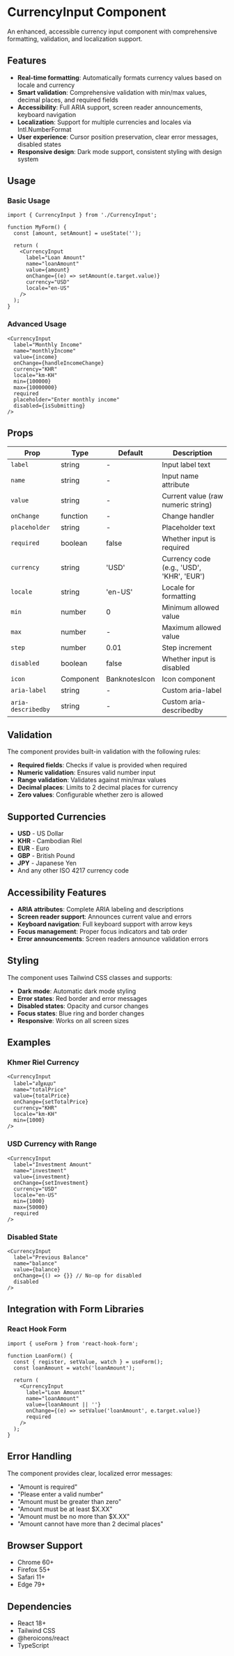 # CurrencyInput Component

An enhanced, accessible currency input component with comprehensive formatting, validation, and localization support.

## Features

- **Real-time formatting**: Automatically formats currency values based on locale and currency
- **Smart validation**: Comprehensive validation with min/max values, decimal places, and required fields
- **Accessibility**: Full ARIA support, screen reader announcements, keyboard navigation
- **Localization**: Support for multiple currencies and locales via Intl.NumberFormat
- **User experience**: Cursor position preservation, clear error messages, disabled states
- **Responsive design**: Dark mode support, consistent styling with design system

## Usage

### Basic Usage

```tsx
import { CurrencyInput } from './CurrencyInput';

function MyForm() {
  const [amount, setAmount] = useState('');

  return (
    <CurrencyInput
      label="Loan Amount"
      name="loanAmount"
      value={amount}
      onChange={(e) => setAmount(e.target.value)}
      currency="USD"
      locale="en-US"
    />
  );
}
```

### Advanced Usage

```tsx
<CurrencyInput
  label="Monthly Income"
  name="monthlyIncome"
  value={income}
  onChange={handleIncomeChange}
  currency="KHR"
  locale="km-KH"
  min={100000}
  max={10000000}
  required
  placeholder="Enter monthly income"
  disabled={isSubmitting}
/>
```

## Props

| Prop | Type | Default | Description |
|------|------|---------|-------------|
| `label` | string | - | Input label text |
| `name` | string | - | Input name attribute |
| `value` | string | - | Current value (raw numeric string) |
| `onChange` | function | - | Change handler |
| `placeholder` | string | - | Placeholder text |
| `required` | boolean | false | Whether input is required |
| `currency` | string | 'USD' | Currency code (e.g., 'USD', 'KHR', 'EUR') |
| `locale` | string | 'en-US' | Locale for formatting |
| `min` | number | 0 | Minimum allowed value |
| `max` | number | - | Maximum allowed value |
| `step` | number | 0.01 | Step increment |
| `disabled` | boolean | false | Whether input is disabled |
| `icon` | Component | BanknotesIcon | Icon component |
| `aria-label` | string | - | Custom aria-label |
| `aria-describedby` | string | - | Custom aria-describedby |

## Validation

The component provides built-in validation with the following rules:

- **Required fields**: Checks if value is provided when required
- **Numeric validation**: Ensures valid number input
- **Range validation**: Validates against min/max values
- **Decimal places**: Limits to 2 decimal places for currency
- **Zero values**: Configurable whether zero is allowed

## Supported Currencies

- **USD** - US Dollar
- **KHR** - Cambodian Riel
- **EUR** - Euro
- **GBP** - British Pound
- **JPY** - Japanese Yen
- And any other ISO 4217 currency code

## Accessibility Features

- **ARIA attributes**: Complete ARIA labeling and descriptions
- **Screen reader support**: Announces current value and errors
- **Keyboard navigation**: Full keyboard support with arrow keys
- **Focus management**: Proper focus indicators and tab order
- **Error announcements**: Screen readers announce validation errors

## Styling

The component uses Tailwind CSS classes and supports:

- **Dark mode**: Automatic dark mode styling
- **Error states**: Red border and error messages
- **Disabled states**: Opacity and cursor changes
- **Focus states**: Blue ring and border changes
- **Responsive**: Works on all screen sizes

## Examples

### Khmer Riel Currency

```tsx
<CurrencyInput
  label="តម្លៃសរុប"
  name="totalPrice"
  value={totalPrice}
  onChange={setTotalPrice}
  currency="KHR"
  locale="km-KH"
  min={1000}
/>
```

### USD Currency with Range

```tsx
<CurrencyInput
  label="Investment Amount"
  name="investment"
  value={investment}
  onChange={setInvestment}
  currency="USD"
  locale="en-US"
  min={1000}
  max={50000}
  required
/>
```

### Disabled State

```tsx
<CurrencyInput
  label="Previous Balance"
  name="balance"
  value={balance}
  onChange={() => {}} // No-op for disabled
  disabled
/>
```

## Integration with Form Libraries

### React Hook Form

```tsx
import { useForm } from 'react-hook-form';

function LoanForm() {
  const { register, setValue, watch } = useForm();
  const loanAmount = watch('loanAmount');

  return (
    <CurrencyInput
      label="Loan Amount"
      name="loanAmount"
      value={loanAmount || ''}
      onChange={(e) => setValue('loanAmount', e.target.value)}
      required
    />
  );
}
```

## Error Handling

The component provides clear, localized error messages:

- "Amount is required"
- "Please enter a valid number"
- "Amount must be greater than zero"
- "Amount must be at least $X.XX"
- "Amount must be no more than $X.XX"
- "Amount cannot have more than 2 decimal places"

## Browser Support

- Chrome 60+
- Firefox 55+
- Safari 11+
- Edge 79+

## Dependencies

- React 18+
- Tailwind CSS
- @heroicons/react
- TypeScript